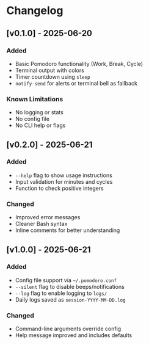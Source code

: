 # Changelog

## [v0.1.0] - 2025-06-20
### Added
- Basic Pomodoro functionality (Work, Break, Cycle)
- Terminal output with colors
- Timer countdown using `sleep`
- `notify-send` for alerts or terminal bell as fallback

### Known Limitations
- No logging or stats
- No config file
- No CLI help or flags

## [v0.2.0] - 2025-06-21
### Added
- `--help` flag to show usage instructions
- Input validation for minutes and cycles
- Function to check positive integers

### Changed
- Improved error messages
- Cleaner Bash syntax
- Inline comments for better understanding
  
## [v1.0.0] - 2025-06-21
### Added
- Config file support via `~/.pomodoro.conf`
- `--silent` flag to disable beeps/notifications
- `--log` flag to enable logging to `logs/`
- Daily logs saved as `session-YYYY-MM-DD.log`

### Changed
- Command-line arguments override config
- Help message improved and includes defaults
